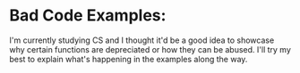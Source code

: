 # Bad Code Examples:
I'm currently studying CS and I thought it'd be a good idea to showcase why certain
functions are depreciated or how they can be abused. I'll try my best to explain what's happening in the examples along the way.
